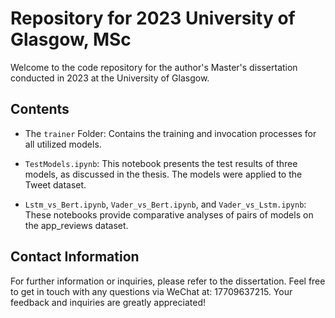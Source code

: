 # Repository for 2023 University of Glasgow, MSc

Welcome to the code repository for the author's Master's dissertation conducted in 2023 at the University of Glasgow.

## Contents

- The `trainer` Folder: Contains the training and invocation processes for all utilized models.

- `TestModels.ipynb`: This notebook presents the test results of three models, as discussed in the thesis. The models were applied to the Tweet dataset.

- `Lstm_vs_Bert.ipynb`, `Vader_vs_Bert.ipynb`, and `Vader_vs_Lstm.ipynb`: These notebooks provide comparative analyses of pairs of models on the app_reviews dataset.

## Contact Information

For further information or inquiries, please refer to the dissertation. Feel free to get in touch with any questions via WeChat at: 17709637215. Your feedback and inquiries are greatly appreciated!

